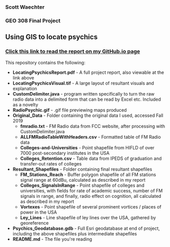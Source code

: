 ### Scott Waechter
### GEO 308 Final Project
## Using GIS to locate psychics

### [Click this link to read the report on my GitHub.io page](https://awaechter.github.io/Radio_Psychic.html)

This repository contains the following:

* __LocatingPsychicsReport.pdf__ - A full project report, also viewable at the link above
* __LocatingPsychicsVisual.tif__ - A large layout of resultant visuals and explanation
* __CustomDelimiter.java__ - program written specifically to turn the raw radio data into a delimited form that can be read by Excel etc. Included as a novelty
* __RadioPsychic.gif__ - .gif file previewing maps produced
* __Original_Data__ - Folder containing the original data I used, accessed Fall 2019
	* __fmradio.txt__ - FM Radio data from FCC website, after processing with CustomDelimiter.java
	* __ALLFMRadioTableWithHeaders.csv__ - Formatted table of FM Radio data
	* __Colleges-and-Universities__ - Point shapefile from HIFLD of over 7000 post-secondary institutes in the USA
	* __Colleges_Retention.csv__ - Table data from IPEDS of graduation and transfer-out rates of colleges
* __Resultant_Shapefiles__ - Folder containing final resultant shapefiles
	* __FM_Stations_Reach__ - Buffer polygon shapefile of all FM stations signal range at 60dBu, calculated as described in my report
	* __Colleges_SignalsInRange__ - Point shapefile of colleges and universities, with fields for rate of academic success, number of FM signals in range, and finally, radio effect on cognition, all calculated as described in my report
	* __Vortexes__ - Point shapefile of several prominent vortices / places of power in the USA
	* __Ley_Lines__ - Line shapefile of ley lines over the USA, gathered by georeference
* __Psychics_Geodatabase.gdb__ - Full Esri geodatabase at end of project, including the above shapefiles plus intermediate shapefiles
* __README.md__ - The file you're reading
